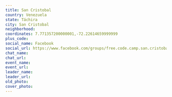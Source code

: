 ```yaml
---
title: San Cristobal
country: Venezuela
state: Táchira
city: San Cristobal
neighborhood: 
coordinates: 7.771357200000001,-72.22614659999999
plus_code:
social_name: Facebook
social_url: https://www.facebook.com/groups/free.code.camp.san.cristobal.tachira
chat_name:
chat_url:
event_name:
event_url:
leader_name:
leader_url:
old_photo: 
cover_photo:
---
```


